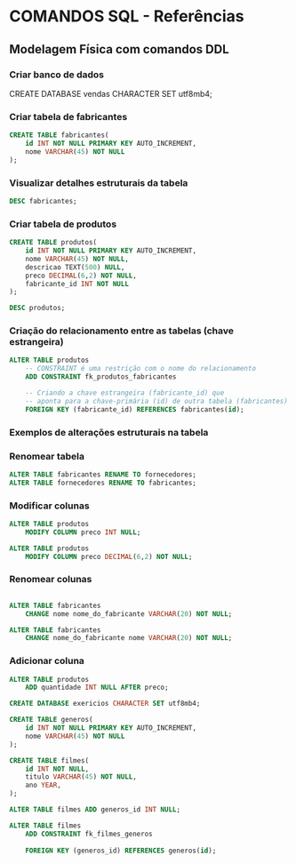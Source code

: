 # COMANDOS SQL - Referências

## Modelagem Física com comandos DDL

### Criar banco de dados

CREATE DATABASE vendas CHARACTER SET utf8mb4;

### Criar tabela de fabricantes

```sql
CREATE TABLE fabricantes(
    id INT NOT NULL PRIMARY KEY AUTO_INCREMENT,
    nome VARCHAR(45) NOT NULL 
);
```

### Visualizar detalhes estruturais da tabela

```sql
DESC fabricantes;
```

### Criar tabela de produtos

```sql
CREATE TABLE produtos(
    id INT NOT NULL PRIMARY KEY AUTO_INCREMENT,
    nome VARCHAR(45) NOT NULL,
    descricao TEXT(500) NULL,
    preco DECIMAL(6,2) NOT NULL,
    fabricante_id INT NOT NULL
);
```

```sql
DESC produtos;
```

### Criação do relacionamento entre as tabelas (chave estrangeira)

```sql 
ALTER TABLE produtos
    -- CONSTRAINT é uma restrição com o nome do relacionamento
    ADD CONSTRAINT fk_produtos_fabricantes

    -- Criando a chave estrangeira (fabricante_id) que
    -- aponta para a chave-primária (id) de outra tabela (fabricantes)
    FOREIGN KEY (fabricante_id) REFERENCES fabricantes(id); 
```

### Exemplos de alterações estruturais na tabela

### Renomear tabela

```sql
ALTER TABLE fabricantes RENAME TO fornecedores;
ALTER TABLE fornecedores RENAME TO fabricantes;
```

### Modificar colunas

```sql
ALTER TABLE produtos
    MODIFY COLUMN preco INT NULL;

ALTER TABLE produtos
    MODIFY COLUMN preco DECIMAL(6,2) NOT NULL;
```

### Renomear colunas

```sql

ALTER TABLE fabricantes
    CHANGE nome nome_do_fabricante VARCHAR(20) NOT NULL;

ALTER TABLE fabricantes
    CHANGE nome_do_fabricante nome VARCHAR(20) NOT NULL;
```

### Adicionar coluna

```sql
ALTER TABLE produtos
    ADD quantidade INT NULL AFTER preco;
```


<!-- EXERCÍCIO -->

```sql
CREATE DATABASE exericios CHARACTER SET utf8mb4;

CREATE TABLE generos(
    id INT NOT NULL PRIMARY KEY AUTO_INCREMENT,
    nome VARCHAR(45) NOT NULL 
);

CREATE TABLE filmes(
    id INT NOT NULL,
    titulo VARCHAR(45) NOT NULL,
    ano YEAR,
);

ALTER TABLE filmes ADD generos_id INT NULL;

ALTER TABLE filmes
	ADD CONSTRAINT fk_filmes_generos
    
    FOREIGN KEY (generos_id) REFERENCES generos(id);
```